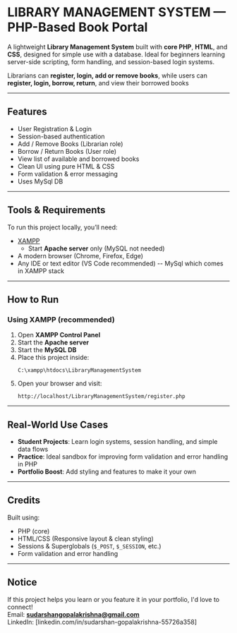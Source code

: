 # LIBRARY MANAGEMENT SYSTEM — PHP-Based Book Portal

A lightweight **Library Management System** built with **core PHP**, **HTML**, and **CSS**, designed for simple use with a database.
Ideal for beginners learning server-side scripting, form handling, and session-based login systems.

Librarians can **register, login, add or remove books**, while users can **register, login, borrow, return**, and view their borrowed books

---

## Features

- User Registration & Login
- Session-based authentication
- Add / Remove Books (Librarian role)
- Borrow / Return Books (User role)
- View list of available and borrowed books
- Clean UI using pure HTML & CSS
- Form validation & error messaging
- Uses MySql DB

---

## Tools & Requirements

To run this project locally, you’ll need:

- [XAMPP](https://www.apachefriends.org/index.html)
  - Start **Apache server** only (MySQL not needed)
- A modern browser (Chrome, Firefox, Edge)
- Any IDE or text editor (VS Code recommended)
  -- MySql which comes in XAMPP stack

---

## How to Run

### Using XAMPP (recommended)

1. Open **XAMPP Control Panel**
2. Start the **Apache server**
3. Start the **MySQL DB**
4. Place this project inside:
   ```
   C:\xampp\htdocs\LibraryManagementSystem
   ```
5. Open your browser and visit:
   ```
   http://localhost/LibraryManagementSystem/register.php
   ```

---

## Real-World Use Cases

- **Student Projects**: Learn login systems, session handling, and simple data flows
- **Practice**: Ideal sandbox for improving form validation and error handling in PHP
- **Portfolio Boost**: Add styling and features to make it your own

---

## Credits

Built using:

- PHP (core)
- HTML/CSS (Responsive layout & clean styling)
- Sessions & Superglobals (`$_POST`, `$_SESSION`, etc.)
- Form validation and error handling

---

## **Notice**

If this project helps you learn or you feature it in your portfolio, I'd love to connect!  
Email: **sudarshangopalakrishna@gmail.com**  
LinkedIn: [linkedin.com/in/sudarshan-gopalakrishna-55726a358]
